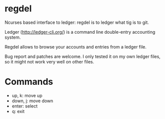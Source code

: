 # regdel
Ncurses based interface to ledger: regdel is to ledger what tig is to git.

Ledger (http://ledger-cli.org/) is a command line double-entry accounting
system.

Regdel allows to browse your accounts and entries from a ledger file.

Bug report and patches are welcome.  I only tested it on my own ledger files,
so it might not work very well on other files.

# Commands

- up, k: move up
- down, j: move down
- enter: select
- q: exit
